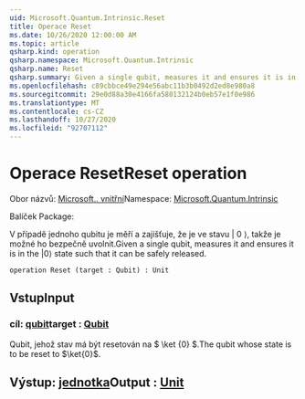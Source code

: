 ```yaml
---
uid: Microsoft.Quantum.Intrinsic.Reset
title: Operace Reset
ms.date: 10/26/2020 12:00:00 AM
ms.topic: article
qsharp.kind: operation
qsharp.namespace: Microsoft.Quantum.Intrinsic
qsharp.name: Reset
qsharp.summary: Given a single qubit, measures it and ensures it is in the |0⟩ state such that it can be safely released.
ms.openlocfilehash: c89cbbce49e294e56abc11b3b0492d2ed8e980a8
ms.sourcegitcommit: 29e0d88a30e4166fa580132124b0eb57e1f0e986
ms.translationtype: MT
ms.contentlocale: cs-CZ
ms.lasthandoff: 10/27/2020
ms.locfileid: "92707112"
---
```

# <a name="reset-operation"></a><span data-ttu-id="680e9-102">Operace Reset</span><span class="sxs-lookup"><span data-stu-id="680e9-102">Reset operation</span></span>

<span data-ttu-id="680e9-103">Obor názvů: [Microsoft.. vnitřní](xref:Microsoft.Quantum.Intrinsic)</span><span class="sxs-lookup"><span data-stu-id="680e9-103">Namespace: [Microsoft.Quantum.Intrinsic](xref:Microsoft.Quantum.Intrinsic)</span></span>

<span data-ttu-id="680e9-104">Balíček [](https://nuget.org/packages/)</span><span class="sxs-lookup"><span data-stu-id="680e9-104">Package: [](https://nuget.org/packages/)</span></span>


<span data-ttu-id="680e9-105">V případě jednoho qubitu je měří a zajišťuje, že je ve stavu | 0 ⟩, takže je možné ho bezpečně uvolnit.</span><span class="sxs-lookup"><span data-stu-id="680e9-105">Given a single qubit, measures it and ensures it is in the |0⟩ state such that it can be safely released.</span></span>

```qsharp
operation Reset (target : Qubit) : Unit
```


## <a name="input"></a><span data-ttu-id="680e9-106">Vstup</span><span class="sxs-lookup"><span data-stu-id="680e9-106">Input</span></span>

### <a name="target--qubit"></a><span data-ttu-id="680e9-107">cíl: [qubit](xref:microsoft.quantum.lang-ref.qubit)</span><span class="sxs-lookup"><span data-stu-id="680e9-107">target : [Qubit](xref:microsoft.quantum.lang-ref.qubit)</span></span>

<span data-ttu-id="680e9-108">Qubit, jehož stav má být resetován na $ \ket {0} $.</span><span class="sxs-lookup"><span data-stu-id="680e9-108">The qubit whose state is to be reset to $\ket{0}$.</span></span>



## <a name="output--unit"></a><span data-ttu-id="680e9-109">Výstup: [jednotka](xref:microsoft.quantum.lang-ref.unit)</span><span class="sxs-lookup"><span data-stu-id="680e9-109">Output : [Unit](xref:microsoft.quantum.lang-ref.unit)</span></span>

